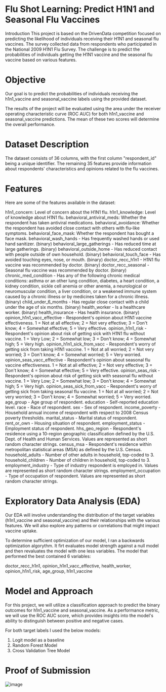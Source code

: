 
# Flu Shot Learning: Predict H1N1 and Seasonal Flu Vaccines

Introduction
This project is based on the DrivenData competition focused on predicting the likelihood of individuals receiving their H1N1 and seasonal flu vaccines. The survey collected data from respondents who participated in the National 2009 H1N1 Flu Survey. The challenge is to predict the probabilities of individuals getting the H1N1 vaccine and the seasonal flu vaccine based on various features.

# Objective
Our goal is to predict the probabilities of individuals receiving the h1n1_vaccine and seasonal_vaccine labels using the provided dataset.

The results of the project will be evaluated using the area under the receiver operating characteristic curve (ROC AUC) for both h1n1_vaccine and seasonal_vaccine predictions. The mean of these two scores will determine the overall performance.

# Dataset Description
The dataset consists of 36 columns, with the first column "respondent_id" being a unique identifier. The remaining 35 features provide information about respondents' characteristics and opinions related to the flu vaccines.

# Features
Here are some of the features available in the dataset:

h1n1_concern: Level of concern about the H1N1 flu.
h1n1_knowledge: Level of knowledge about H1N1 flu.
behavioral_antiviral_meds: Whether the respondent has taken antiviral medications.
behavioral_avoidance: Whether the respondent has avoided close contact with others with flu-like symptoms.
behavioral_face_mask: Whether the respondent has bought a face mask.
behavioral_wash_hands - Has frequently washed hands or used hand sanitizer. (binary)
behavioral_large_gatherings - Has reduced time at large gatherings. (binary)
behavioral_outside_home - Has reduced contact with people outside of own household. (binary)
behavioral_touch_face - Has avoided touching eyes, nose, or mouth. (binary)
doctor_recc_h1n1 - H1N1 flu vaccine was recommended by doctor. (binary)
doctor_recc_seasonal - Seasonal flu vaccine was recommended by doctor. (binary)
chronic_med_condition - Has any of the following chronic medical conditions: asthma or an other lung condition, diabetes, a heart condition, a kidney condition, sickle cell anemia or other anemia, a neurological or neuromuscular condition, a liver condition, or a weakened immune system caused by a chronic illness or by medicines taken for a chronic illness. (binary)
child_under_6_months - Has regular close contact with a child under the age of six months. (binary)
health_worker - Is a healthcare worker. (binary)
health_insurance - Has health insurance. (binary)
opinion_h1n1_vacc_effective - Respondent's opinion about H1N1 vaccine effectiveness.
1 = Not at all effective; 2 = Not very effective; 3 = Don't know; 4 = Somewhat effective; 5 = Very effective.
opinion_h1n1_risk - Respondent's opinion about risk of getting sick with H1N1 flu without vaccine.
1 = Very Low; 2 = Somewhat low; 3 = Don't know; 4 = Somewhat high; 5 = Very high.
opinion_h1n1_sick_from_vacc - Respondent's worry of getting sick from taking H1N1 vaccine.
1 = Not at all worried; 2 = Not very worried; 3 = Don't know; 4 = Somewhat worried; 5 = Very worried.
opinion_seas_vacc_effective - Respondent's opinion about seasonal flu vaccine effectiveness.
1 = Not at all effective; 2 = Not very effective; 3 = Don't know; 4 = Somewhat effective; 5 = Very effective.
opinion_seas_risk - Respondent's opinion about risk of getting sick with seasonal flu without vaccine.
1 = Very Low; 2 = Somewhat low; 3 = Don't know; 4 = Somewhat high; 5 = Very high.
opinion_seas_sick_from_vacc - Respondent's worry of getting sick from taking seasonal flu vaccine.
1 = Not at all worried; 2 = Not very worried; 3 = Don't know; 4 = Somewhat worried; 5 = Very worried.
age_group - Age group of respondent.
education - Self-reported education level.
race - Race of respondent.
sex - Sex of respondent.
income_poverty - Household annual income of respondent with respect to 2008 Census poverty thresholds.
marital_status - Marital status of respondent.
rent_or_own - Housing situation of respondent.
employment_status - Employment status of respondent.
hhs_geo_region - Respondent's residence using a 10-region geographic classification defined by the U.S. Dept. of Health and Human Services. Values are represented as short random character strings.
census_msa - Respondent's residence within metropolitan statistical areas (MSA) as defined by the U.S. Census.
household_adults - Number of other adults in household, top-coded to 3.
household_children - Number of children in household, top-coded to 3.
employment_industry - Type of industry respondent is employed in. Values are represented as short random character strings.
employment_occupation - Type of occupation of respondent. Values are represented as short random character strings.



# Exploratory Data Analysis (EDA)
Our EDA will involve understanding the distribution of the target variables (h1n1_vaccine and seasonal_vaccine) and their relationships with the various features. We will also explore any patterns or correlations that might impact vaccine uptake.

To determine sufficient optimization of our model, I ran a backwards optimization algorythm. It firt evaluates model strength against a null model and then revaluates the model with one less variables. The model that performed the best contained 6 variables:
      
doctor_recc_h1n1, 
opinion_h1n1_vacc_effective, 
health_worker, 
opinion_h1n1_risk,
age_group, 
h1n1_vaccine         


# Model and Approach
For this project, we will utilize a classification approach to predict the binary outcomes for h1n1_vaccine and seasonal_vaccine. As a performance metric, we will use the ROC AUC score, which provides insights into the model's ability to distinguish between positive and negative cases.

For both target labels I used the below models:
1) Logit model as a baseline
2) Random Forest Model
3) Cross Validation Tree Model

# Proof of Submission
![image](https://github.com/jconns/Predict-H1N1-And-Seasonal-Flu/assets/48659723/1d143a82-0e7a-438b-bce2-092732d098d6)

